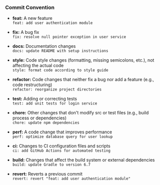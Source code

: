 ### Commit Convention

- **feat:** A new feature  
`feat: add user authentication module`

- **fix:** A bug fix  
`fix: resolve null pointer exception in user service`

- **docs:** Documentation changes  
`docs: update README with setup instructions`

- **style:** Code style changes (formatting, missing semicolons, etc.), not affecting the actual code  
`style: format code according to style guide`

- **refactor:** Code changes that neither fix a bug nor add a feature (e.g., code restructuring)  
`refactor: reorganize project directories`

- **test:** Adding or correcting tests  
`test: add unit tests for login service`

- **chore:** Other changes that don't modify src or test files (e.g., build process or dependencies)  
`chore: update npm dependencies`

- **perf:** A code change that improves performance  
`perf: optimize database query for user lookup`

- **ci:** Changes to CI configuration files and scripts  
`ci: add GitHub Actions for automated testing`

- **build:** Changes that affect the build system or external dependencies  
`build: update Gradle to version 6.7`

- **revert:** Reverts a previous commit  
`revert: revert "feat: add user authentication module"`